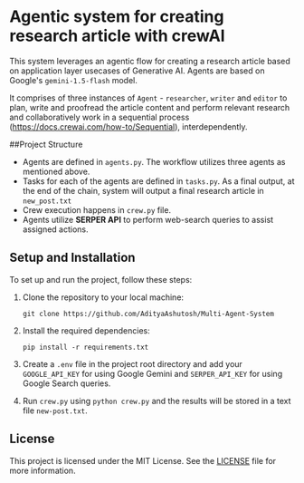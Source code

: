 #  Agentic system for creating research article with crewAI

This system leverages an agentic flow for creating a research article based on application layer usecases of Generative AI. Agents are based on Google's 
`gemini-1.5-flash` model.

It comprises of three instances of `Agent` - `researcher`, `writer` and `editor` to plan, write and proofread the article content
and perform relevant research and collaboratively work in a sequential process (https://docs.crewai.com/how-to/Sequential), interdependently.

##Project Structure
- Agents are defined in `agents.py`. The workflow utilizes three agents as mentioned above.
- Tasks for each of the agents are defined in `tasks.py`. As a final output, at the end of the chain,
system will output a final research article in `new_post.txt` 
- Crew execution happens in `crew.py` file. 
- Agents utilize <b>SERPER API</b> to perform web-search queries to assist assigned actions.


## Setup and Installation

To set up and run the project, follow these steps:

1. Clone the repository to your local machine:

   ```
   git clone https://github.com/AdityaAshutosh/Multi-Agent-System
   ```

2. Install the required dependencies:

   ```
   pip install -r requirements.txt
   ```

3. Create a `.env` file in the project root directory and add your `GOOGLE_API_KEY` for using Google Gemini and
   `SERPER_API_KEY` for using Google Search queries.
   
4. Run `crew.py` using `python crew.py` and the results will be stored in a text file `new-post.txt`.


## License

This project is licensed under the MIT License. See the [LICENSE](LICENSE) file for more information.

